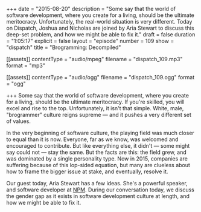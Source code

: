 +++
date = "2015-08-20"
description = "Some say that the world of software development, where you create for a living, should be the ultimate meritocracy. Unfortunately, the real-world situation is very different. Today on Dispatch, Joshua and Nicholas are joined by Aria Stewart to discuss this deep-set problem, and how we might be able to fix it."
draft = false
duration = "1:05:17"
explicit = false
layout = "episode"
number = 109
show = "dispatch"
title = "Brogramming: Decompiled"

[[assets]]
  contentType = "audio/mpeg"
  filename = "dispatch_109.mp3"
  format = "mp3"

[[assets]]
  contentType = "audio/ogg"
  filename = "dispatch_109.ogg"
  format = "ogg"

+++
Some say that the world of software development, where you create for a living, should be the ultimate meritocracy. If you're skilled, you will excel and rise to the top. Unfortunately, it isn't that simple. White, male, "brogrammer" culture reigns supreme &mdash; and it pushes a very different set of values.

In the very beginning of software culture, the playing field was much closer to equal than it is now. Everyone, far as we know, was welcomed and encouraged to contribute. But like everything else, it didn't &mdash; some might say could not &mdash; stay the same. But the facts are this: the field grew, and was dominated by a single personality type. Now in 2015, companies are suffering because of this lop-sided equation, but many are clueless about how to frame the bigger issue at stake, and eventually, resolve it.

Our guest today, Aria Stewart has a few ideas. She's a powerful speaker, and software developer at [NPM](http://npmjs.com). During our conversation today, we discuss the gender gap as it exists in software development culture at length, and how we might be able to fix it.
